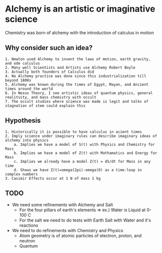 # **Alchemy is an artistic or imaginative science**

Chemistry was born of alchemy with the introduction of calculus in motion


## Why consider such an idea?
    1. Newton used Alchemy to invent the laws of motion, earth gravity, and ode calculus
    2. Many well Scientists and Artists use Alchemy Robert Boyle
    3. Actually both founders of Calculus did
    4. No Alchemy practice was done since this industrialization till beyond 1800s
    5. Alchemy was known during the times of Egypt, Mayan, and Ancient times around the world
    6. In Nexus Theory, I see artistic ideas of quantum physics, general realitvity, and mass chemistry with occult
    7. The occult studies where science was made is legit and talks of stagnation of stem could explain this

## Hypothesis
    1. Historically it is possible to have calculus in acient times
    2. Imply science under imaginary rules can describe imaginary ideas of alchemy into physics
        a. Implies we have a model of S(t) with Physics and Chemistry for Mass
        b. Implies we have a model of Z(t) with Mathamatics and Energy for Mass 
        c. Implies we already have a model Z(t) = dS/dt for Mass in any time
        d. Shows we have Z(t)=omega(2pi)-omega(0) as a time-loop in complex numbers
    3. Casimir Effects occur at 1 N of mass 1 kg

## TODO
- We need some refinements with Alchemy and Salt
  - For the four pillars of earth's elements => ex.) Water is Liquid at 0-100 C 
  - For the salt we need to do tests with Earth Salt with Water and it's reactions
- We need to do refinements with Chemistry and Physics
  - Atom geometry is of atomic particles of electron, proton, and neutron
  - Quantum 